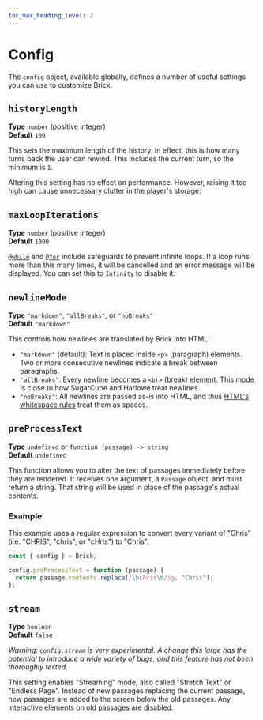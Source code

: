 ```yaml
---
toc_max_heading_level: 2
---
```

# Config

The `config` object, available globally,
defines a number of useful settings you can use to customize Brick.

## `historyLength`

**Type** `number` (positive integer)<br />
**Default** `100`

This sets the maximum length of the history.
In effect, this is how many turns back the user can rewind.
This includes the current turn, so the minimum is `1`.

Altering this setting has no effect on performance.
However, raising it too high can cause unnecessary clutter in the player's storage.

## `maxLoopIterations`

**Type** `number` (positive integer)<br />
**Default** `1000`

[`@while`] and [`@for`] include safeguards to prevent infinite loops.
If a loop runs more than this many times,
it will be cancelled and an error message will be displayed.
You can set this to `Infinity` to disable it.

[`@while`]: ../macros#while
[`@for`]: ../macros#for

## `newlineMode`

**Type** `"markdown"`, `"allBreaks"`, or `"noBreaks"`<br />
**Default** `"markdown"`

This controls how newlines are translated by Brick into HTML:

- `"markdown"` (default):
  Text is placed inside `<p>` (paragraph) elements.
  Two or more consecutive newlines indicate a break between paragraphs.
- `"allBreaks"`:
  Every newline becomes a `<br>` (break) element.
  This mode is close to how SugarCube and Harlowe treat newlines.
- `"noBreaks"`:
  All newlines are passed as-is into HTML,
  and thus [HTML's whitespace rules] treat them as spaces.

[HTML's whitespace rules]: https://developer.mozilla.org/en-US/docs/Web/API/Document_Object_Model/Whitespace

## `preProcessText`

**Type** `undefined` or `function (passage) -> string`<br/>
**Default** `undefined`

This function allows you to alter the text of passages immediately before they are rendered.
It receives one argument, a `Passage` object, and must return a string.
That string will be used in place of the passage's actual contents.

### Example

This example uses a regular expression to convert every variant of "Chris"
(i.e. "CHRIS", "chris", or "cHrIs") to "Chris".

```js
const { config } = Brick;

config.preProcessText = function (passage) {
  return passage.contents.replace(/\bchris\b/ig, "Chris");
};
```

## `stream`

**Type** `boolean`<br/>
**Default** `false`

_Warning: `config.stream` is very experimental._
_A change this large has the potential to introduce a wide variety of bugs,_
_and this feature has not been thoroughly tested._

This setting enables "Streaming" mode, also called "Stretch Text" or "Endless Page".
Instead of new passages replacing the current passage,
new passages are added to the screen below the old passages.
Any interactive elements on old passages are disabled.
